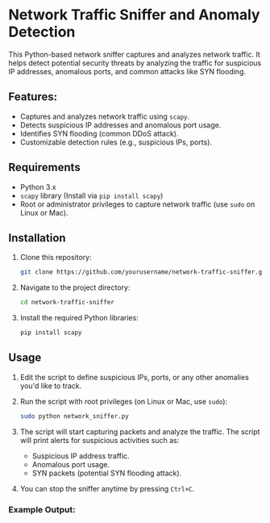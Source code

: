 
# Network Traffic Sniffer and Anomaly Detection

This Python-based network sniffer captures and analyzes network traffic. It helps detect potential security threats by analyzing the traffic for suspicious IP addresses, anomalous ports, and common attacks like SYN flooding.

## Features:
- Captures and analyzes network traffic using `scapy`.
- Detects suspicious IP addresses and anomalous port usage.
- Identifies SYN flooding (common DDoS attack).
- Customizable detection rules (e.g., suspicious IPs, ports).

## Requirements

- Python 3.x
- `scapy` library (Install via `pip install scapy`)
- Root or administrator privileges to capture network traffic (use `sudo` on Linux or Mac).

## Installation

1. Clone this repository:
    ```bash
    git clone https://github.com/yourusername/network-traffic-sniffer.git
    ```

2. Navigate to the project directory:
    ```bash
    cd network-traffic-sniffer
    ```

3. Install the required Python libraries:
    ```bash
    pip install scapy
    ```

## Usage

1. Edit the script to define suspicious IPs, ports, or any other anomalies you'd like to track.

2. Run the script with root privileges (on Linux or Mac, use `sudo`):
    ```bash
    sudo python network_sniffer.py
    ```

3. The script will start capturing packets and analyze the traffic. The script will print alerts for suspicious activities such as:
   - Suspicious IP address traffic.
   - Anomalous port usage.
   - SYN packets (potential SYN flooding attack).

4. You can stop the sniffer anytime by pressing `Ctrl+C`.

### Example Output:

